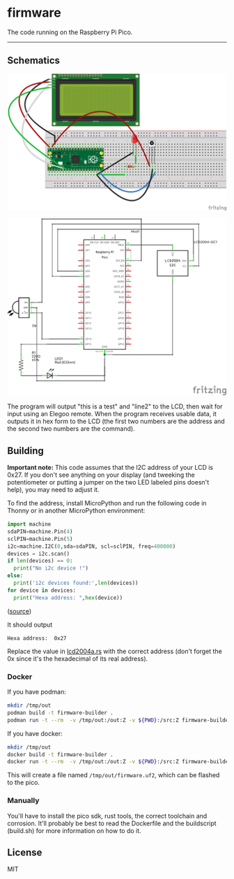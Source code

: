 # firmware

The code running on the Raspberry Pi Pico.

---

## Schematics

![Image of breadboard](breadboard.png)

![Image of breadboard](schematic.png)

The program will output "this is a test" and "line2" to the LCD, then wait for input using an Elegoo remote.
When the program receives usable data, it outputs it in hex form to the LCD (the first two numbers are the address and the second two numbers are the command).

## Building

**Important note:** This code assumes that the I2C address of your LCD is 0x27. If you don't see anything on your display (and tweeking the potentiometer or putting a jumper on the two LED labeled pins doesn't help), you may need to adjust it.

To find the address, install MicroPython and run the following code in Thonny or in another MicroPython environment:

```python
import machine
sdaPIN=machine.Pin(4)
sclPIN=machine.Pin(5)
i2c=machine.I2C(0,sda=sdaPIN, scl=sclPIN, freq=400000)
devices = i2c.scan()
if len(devices) == 0:
  print("No i2c device !")
else:
  print('i2c devices found:',len(devices))
for device in devices:
  print("Hexa address: ",hex(device))
```

([source](https://peppe8o.com/using-i2c-lcd-display-with-raspberry-pi-pico-and-micropython/))

It should output

```lang-none
Hexa address:  0x27
```

Replace the value in [lcd2004a.rs](https://github.com/OrganomagnesiumHalide/firmware/blob/main/rust_lib/src/pico/perifs/lcd2004a.rs#L22) with the correct address (don't forget the 0x since it's the hexadecimal of its real address).

### Docker

If you have podman:

```bash
mkdir /tmp/out
podman build -t firmware-builder .
podman run -t --rm  -v /tmp/out:/out:Z -v ${PWD}:/src:Z firmware-builder
```

If you have docker:

```bash
mkdir /tmp/out
docker build -t firmware-builder .
docker run -t --rm  -v /tmp/out:/out:Z -v ${PWD}:/src:Z firmware-builder
```

This will create a file named `/tmp/out/firmware.uf2`, which can be flashed to the pico.

### Manually

You'll have to install the pico sdk, rust tools, the correct toolchain and corrosion. It'll probably be best to read the Dockerfile and the buildscript (build.sh) for more information on how to do it.

## License

MIT
